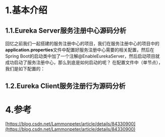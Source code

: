 # 1.基本介绍

## 1.1.Eureka Server服务注册中心源码分析
回忆之前我们一起搭建的服务注册中心的项目，我们在服务注册中心的项目中的**application.properties**文件中配置好服务注册中心需要的相关配置，然后在Spring Boot的启动类中加了一个注解@EnableEurekaServer，然后启动项目就成功启动了服务注册中心，那么到底是如何启动的呢？
在配置文件中（单节点），我们是如下配置的：



## 1.2.Eureka Client服务注册行为源码分析

# 4.参考

[https://blog.csdn.net/Lammonpeter/article/details/84330900](https://blog.csdn.net/Lammonpeter/article/details/84330900)

